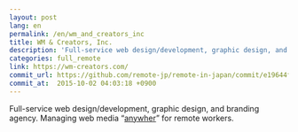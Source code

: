 ```yaml
---
layout: post
lang: en
permalink: /en/wm_and_creators_inc
title: WM & Creators, Inc.
description: 'Full-service web design/development, graphic design, and branding agency. Managing web media “anywher” for remote workers.'
categories: full_remote
link: https://wm-creators.com/
commit_url: https://github.com/remote-jp/remote-in-japan/commit/e19644f026f3b89518395c20dd6d8f10edd87113
commit_at:  2015-10-02 04:03:18 +0900
---
```


<p>Full-service web design/development, graphic design, and branding agency. Managing web media “<a href="https://anywher.net">anywher</a>” for remote workers.</p>
